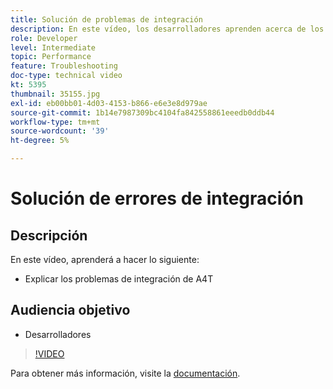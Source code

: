 ```yaml
---
title: Solución de problemas de integración
description: En este vídeo, los desarrolladores aprenden acerca de los problemas de integración de A4T.
role: Developer
level: Intermediate
topic: Performance
feature: Troubleshooting
doc-type: technical video
kt: 5395
thumbnail: 35155.jpg
exl-id: eb00bb01-4d03-4153-b866-e6e3e8d979ae
source-git-commit: 1b14e7987309bc4104fa842558861eeedb0ddb44
workflow-type: tm+mt
source-wordcount: '39'
ht-degree: 5%

---
```


# Solución de errores de integración

## Descripción

En este vídeo, aprenderá a hacer lo siguiente:

* Explicar los problemas de integración de A4T

## Audiencia objetivo

* Desarrolladores

>[!VIDEO](https://video.tv.adobe.com/v/35155/?quality=12)

Para obtener más información, visite la [documentación](https://experienceleague.adobe.com/docs/target/using/integrate/a4t/troubleshoot-a4t/a4t-troubleshooting.html?lang=en).

